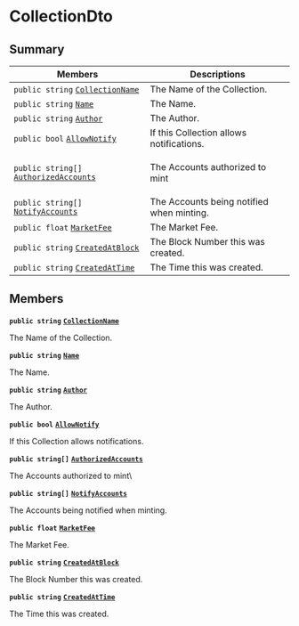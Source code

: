 # CollectionDto

## Summary

| Members                                                                                                                                                                                                                                                   | Descriptions                               |
| --------------------------------------------------------------------------------------------------------------------------------------------------------------------------------------------------------------------------------------------------------- | ------------------------------------------ |
| `public string` [`CollectionName`](AtomicMarketApiClient--Sales--SalesDto--DataDto--CollectionDto.md#class\_atomic\_market\_api\_client\_1\_1\_sales\_1\_1\_sales\_dto\_1\_1\_data\_dto\_1\_1\_collection\_dto\_1ab3dee328d6124bafe5953a8f45ce45ea)       | The Name of the Collection.                |
| `public string` [`Name`](AtomicMarketApiClient--Sales--SalesDto--DataDto--CollectionDto.md#class\_atomic\_market\_api\_client\_1\_1\_sales\_1\_1\_sales\_dto\_1\_1\_data\_dto\_1\_1\_collection\_dto\_1a7ee9065718e6628dc7791b756fa6c0f9)                 | The Name.                                  |
| `public string` [`Author`](AtomicMarketApiClient--Sales--SalesDto--DataDto--CollectionDto.md#class\_atomic\_market\_api\_client\_1\_1\_sales\_1\_1\_sales\_dto\_1\_1\_data\_dto\_1\_1\_collection\_dto\_1a13cf46aff4dea87a8f5285a09efece69)               | The Author.                                |
| `public bool` [`AllowNotify`](AtomicMarketApiClient--Sales--SalesDto--DataDto--CollectionDto.md#class\_atomic\_market\_api\_client\_1\_1\_sales\_1\_1\_sales\_dto\_1\_1\_data\_dto\_1\_1\_collection\_dto\_1a47cf88154d150fad46d4c5bffeeab3f4)            | If this Collection allows notifications.   |
| `public string[]` [`AuthorizedAccounts`](AtomicMarketApiClient--Sales--SalesDto--DataDto--CollectionDto.md#class\_atomic\_market\_api\_client\_1\_1\_sales\_1\_1\_sales\_dto\_1\_1\_data\_dto\_1\_1\_collection\_dto\_1a73107b37932581e90371846fa5426738) | <p>The Accounts authorized to mint<br></p> |
| `public string[]` [`NotifyAccounts`](AtomicMarketApiClient--Sales--SalesDto--DataDto--CollectionDto.md#class\_atomic\_market\_api\_client\_1\_1\_sales\_1\_1\_sales\_dto\_1\_1\_data\_dto\_1\_1\_collection\_dto\_1a630d4b26de24402e31e54373d21d0f66)     | The Accounts being notified when minting.  |
| `public float` [`MarketFee`](AtomicMarketApiClient--Sales--SalesDto--DataDto--CollectionDto.md#class\_atomic\_market\_api\_client\_1\_1\_sales\_1\_1\_sales\_dto\_1\_1\_data\_dto\_1\_1\_collection\_dto\_1acb0447ac03c9fb10b63432c5294f3a93)             | The Market Fee.                            |
| `public string` [`CreatedAtBlock`](AtomicMarketApiClient--Sales--SalesDto--DataDto--CollectionDto.md#class\_atomic\_market\_api\_client\_1\_1\_sales\_1\_1\_sales\_dto\_1\_1\_data\_dto\_1\_1\_collection\_dto\_1a022adc431e5845376e250208a999e12d)       | The Block Number this was created.         |
| `public string` [`CreatedAtTime`](AtomicMarketApiClient--Sales--SalesDto--DataDto--CollectionDto.md#class\_atomic\_market\_api\_client\_1\_1\_sales\_1\_1\_sales\_dto\_1\_1\_data\_dto\_1\_1\_collection\_dto\_1a4cb9b4aaa1372df6dc2bb7d8f4916403)        | The Time this was created.                 |

## Members

**`public string`** [**`CollectionName`**](AtomicMarketApiClient--Sales--SalesDto--DataDto--CollectionDto.md#class\_atomic\_market\_api\_client\_1\_1\_sales\_1\_1\_sales\_dto\_1\_1\_data\_dto\_1\_1\_collection\_dto\_1ab3dee328d6124bafe5953a8f45ce45ea)

The Name of the Collection.

**`public string`** [**`Name`**](AtomicMarketApiClient--Sales--SalesDto--DataDto--CollectionDto.md#class\_atomic\_market\_api\_client\_1\_1\_sales\_1\_1\_sales\_dto\_1\_1\_data\_dto\_1\_1\_collection\_dto\_1a7ee9065718e6628dc7791b756fa6c0f9)

The Name.

**`public string`** [**`Author`**](AtomicMarketApiClient--Sales--SalesDto--DataDto--CollectionDto.md#class\_atomic\_market\_api\_client\_1\_1\_sales\_1\_1\_sales\_dto\_1\_1\_data\_dto\_1\_1\_collection\_dto\_1a13cf46aff4dea87a8f5285a09efece69)

The Author.

**`public bool`** [**`AllowNotify`**](AtomicMarketApiClient--Sales--SalesDto--DataDto--CollectionDto.md#class\_atomic\_market\_api\_client\_1\_1\_sales\_1\_1\_sales\_dto\_1\_1\_data\_dto\_1\_1\_collection\_dto\_1a47cf88154d150fad46d4c5bffeeab3f4)

If this Collection allows notifications.

**`public string[]`** [**`AuthorizedAccounts`**](AtomicMarketApiClient--Sales--SalesDto--DataDto--CollectionDto.md#class\_atomic\_market\_api\_client\_1\_1\_sales\_1\_1\_sales\_dto\_1\_1\_data\_dto\_1\_1\_collection\_dto\_1a73107b37932581e90371846fa5426738)

The Accounts authorized to mint\


**`public string[]`** [**`NotifyAccounts`**](AtomicMarketApiClient--Sales--SalesDto--DataDto--CollectionDto.md#class\_atomic\_market\_api\_client\_1\_1\_sales\_1\_1\_sales\_dto\_1\_1\_data\_dto\_1\_1\_collection\_dto\_1a630d4b26de24402e31e54373d21d0f66)

The Accounts being notified when minting.

**`public float`** [**`MarketFee`**](AtomicMarketApiClient--Sales--SalesDto--DataDto--CollectionDto.md#class\_atomic\_market\_api\_client\_1\_1\_sales\_1\_1\_sales\_dto\_1\_1\_data\_dto\_1\_1\_collection\_dto\_1acb0447ac03c9fb10b63432c5294f3a93)

The Market Fee.

**`public string`** [**`CreatedAtBlock`**](AtomicMarketApiClient--Sales--SalesDto--DataDto--CollectionDto.md#class\_atomic\_market\_api\_client\_1\_1\_sales\_1\_1\_sales\_dto\_1\_1\_data\_dto\_1\_1\_collection\_dto\_1a022adc431e5845376e250208a999e12d)

The Block Number this was created.

**`public string`** [**`CreatedAtTime`**](AtomicMarketApiClient--Sales--SalesDto--DataDto--CollectionDto.md#class\_atomic\_market\_api\_client\_1\_1\_sales\_1\_1\_sales\_dto\_1\_1\_data\_dto\_1\_1\_collection\_dto\_1a4cb9b4aaa1372df6dc2bb7d8f4916403)

The Time this was created.
